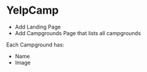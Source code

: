 # YelpCamp

* Add Landing Page
* Add Campgrounds Page that lists all campgrounds

Each Campground has: 
* Name
* Image  